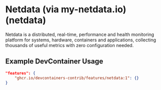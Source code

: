 
# Netdata  (via my-netdata.io) (netdata)

Netdata is a distributed, real-time, performance and health monitoring platform for systems, hardware, containers and applications, collecting thousands of useful metrics with zero configuration needed.

## Example DevContainer Usage

```json
"features": {
    "ghcr.io/devcontainers-contrib/features/netdata:1": {}
}
```



